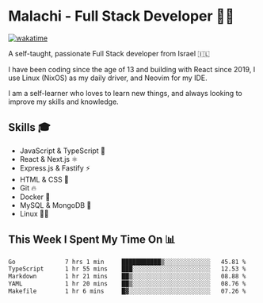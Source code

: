 # Malachi - Full Stack Developer 🚀🔥
[![wakatime](https://wakatime.com/badge/user/112ec769-e669-4b78-a46f-cf4343930741.svg)](https://wakatime.com/@112ec769-e669-4b78-a46f-cf4343930741)

A self-taught, passionate Full Stack developer from Israel 🇮🇱

I have been coding since the age of 13 and building with React since 2019, I use Linux (NixOS) as my daily driver, and Neovim for my IDE.

I am a self-learner who loves to learn new things, and always looking to improve my skills and knowledge.

## Skills 🎓
- JavaScript & TypeScript 💎
- React & Next.js ⚛️
- Express.js & Fastify ⚡️
- HTML & CSS 🎨
- Git 🔥
- Docker 🐳
- MySQL & MongoDB 💾
- Linux 👨‍💻

## This Week I Spent My Time On 📊
<!--START_SECTION:waka-->

```txt
Go              7 hrs 1 min     ███████████▒░░░░░░░░░░░░░   45.81 %
TypeScript      1 hr 55 mins    ███░░░░░░░░░░░░░░░░░░░░░░   12.53 %
Markdown        1 hr 21 mins    ██▒░░░░░░░░░░░░░░░░░░░░░░   08.88 %
YAML            1 hr 20 mins    ██▒░░░░░░░░░░░░░░░░░░░░░░   08.76 %
Makefile        1 hr 6 mins     █▓░░░░░░░░░░░░░░░░░░░░░░░   07.26 %
```

<!--END_SECTION:waka-->
